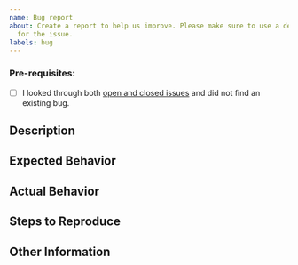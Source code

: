 ```yaml
---
name: Bug report
about: Create a report to help us improve. Please make sure to use a descriptive title
  for the issue.
labels: bug
---
```


### Pre-requisites:

- [ ] I looked through both [open and closed issues](../issues?utf8=✓&q=is%3Aissue) and did not find an existing bug.

## Description

<!-- Enter a description of the issue/bug below -->

## Expected Behavior

<!-- What should have happened? -->

## Actual Behavior

<!-- What actually happened? -->

## Steps to Reproduce

<!-- Be as descriptive as possible -->

## Other Information

<!-- Feel free to include versions, logs, screenshots, etc. if it will help with debugging -->
